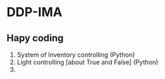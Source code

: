 # DDP-IMA

## Hapy coding

1. System of Inventory controlling (Python)
2. Light controlling [about True and False] (Python)
3. 
